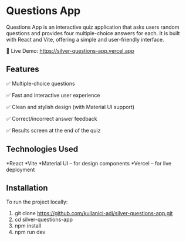 # Questions App

Questions App is an interactive quiz application that asks users random questions and provides four multiple-choice answers for each. It is built with React and Vite, offering a simple and user-friendly interface.

🔗 Live Demo: https://silver-questions-app.vercel.app

## Features

✅ Multiple-choice questions

✅ Fast and interactive user experience

✅ Clean and stylish design (with Material UI support)

✅ Correct/incorrect answer feedback

✅ Results screen at the end of the quiz

## Technologies Used

*React
*Vite
*Material UI – for design components
*Vercel – for live deployment

## Installation

To run the project locally:

1. git clone https://github.com/kullanici-adi/silver-questions-app.git
2. cd silver-questions-app
3. npm install
4. npm run dev

